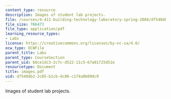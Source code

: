 ```yaml
---
content_type: resource
description: Images of student lab projects.
file: /courses/4-411-building-technology-laboratory-spring-2004/df540db22c85b1cbdc86c1f4a0b09dc9_images.pdf
file_size: 766473
file_type: application/pdf
learning_resource_types:
- Labs
license: https://creativecommons.org/licenses/by-nc-sa/4.0/
ocw_type: OCWFile
parent_title: Labs
parent_type: CourseSection
parent_uid: b8ce1dc3-2c7c-d522-11c5-67a01725d51e
resourcetype: Document
title: images.pdf
uid: df540db2-2c85-b1cb-dc86-c1f4a0b09dc9
---
```

Images of student lab projects.